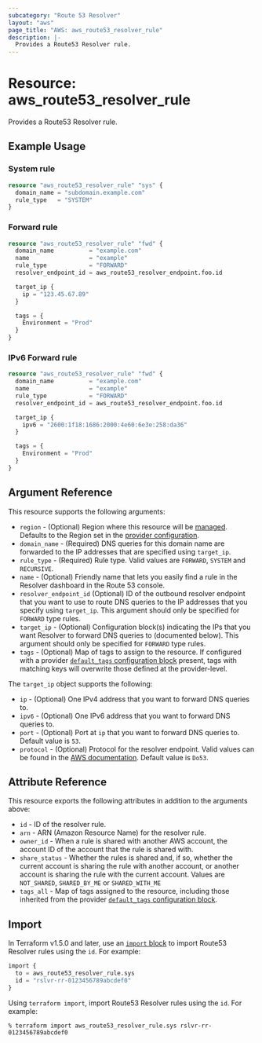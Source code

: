 ```yaml
---
subcategory: "Route 53 Resolver"
layout: "aws"
page_title: "AWS: aws_route53_resolver_rule"
description: |-
  Provides a Route53 Resolver rule.
---
```


# Resource: aws_route53_resolver_rule

Provides a Route53 Resolver rule.

## Example Usage

### System rule

```terraform
resource "aws_route53_resolver_rule" "sys" {
  domain_name = "subdomain.example.com"
  rule_type   = "SYSTEM"
}
```

### Forward rule

```terraform
resource "aws_route53_resolver_rule" "fwd" {
  domain_name          = "example.com"
  name                 = "example"
  rule_type            = "FORWARD"
  resolver_endpoint_id = aws_route53_resolver_endpoint.foo.id

  target_ip {
    ip = "123.45.67.89"
  }

  tags = {
    Environment = "Prod"
  }
}
```

### IPv6 Forward rule

```terraform
resource "aws_route53_resolver_rule" "fwd" {
  domain_name          = "example.com"
  name                 = "example"
  rule_type            = "FORWARD"
  resolver_endpoint_id = aws_route53_resolver_endpoint.foo.id

  target_ip {
    ipv6 = "2600:1f18:1686:2000:4e60:6e3e:258:da36"
  }

  tags = {
    Environment = "Prod"
  }
}
```

## Argument Reference

This resource supports the following arguments:

* `region` - (Optional) Region where this resource will be [managed](https://docs.aws.amazon.com/general/latest/gr/rande.html#regional-endpoints). Defaults to the Region set in the [provider configuration](https://registry.terraform.io/providers/hashicorp/aws/latest/docs#aws-configuration-reference).
* `domain_name` - (Required) DNS queries for this domain name are forwarded to the IP addresses that are specified using `target_ip`.
* `rule_type` - (Required) Rule type. Valid values are `FORWARD`, `SYSTEM` and `RECURSIVE`.
* `name` - (Optional) Friendly name that lets you easily find a rule in the Resolver dashboard in the Route 53 console.
* `resolver_endpoint_id` (Optional) ID of the outbound resolver endpoint that you want to use to route DNS queries to the IP addresses that you specify using `target_ip`.
This argument should only be specified for `FORWARD` type rules.
* `target_ip` - (Optional) Configuration block(s) indicating the IPs that you want Resolver to forward DNS queries to (documented below).
This argument should only be specified for `FORWARD` type rules.
* `tags` - (Optional) Map of tags to assign to the resource. If configured with a provider [`default_tags` configuration block](https://registry.terraform.io/providers/hashicorp/aws/latest/docs#default_tags-configuration-block) present, tags with matching keys will overwrite those defined at the provider-level.

The `target_ip` object supports the following:

* `ip` - (Optional) One IPv4 address that you want to forward DNS queries to.
* `ipv6` - (Optional) One IPv6 address that you want to forward DNS queries to.
* `port` - (Optional) Port at `ip` that you want to forward DNS queries to. Default value is `53`.
* `protocol` - (Optional) Protocol for the resolver endpoint. Valid values can be found in the [AWS documentation](https://docs.aws.amazon.com/Route53/latest/APIReference/API_route53resolver_TargetAddress.html). Default value is `Do53`.

## Attribute Reference

This resource exports the following attributes in addition to the arguments above:

* `id` - ID of the resolver rule.
* `arn` - ARN (Amazon Resource Name) for the resolver rule.
* `owner_id` - When a rule is shared with another AWS account, the account ID of the account that the rule is shared with.
* `share_status` - Whether the rules is shared and, if so, whether the current account is sharing the rule with another account, or another account is sharing the rule with the current account.
Values are `NOT_SHARED`, `SHARED_BY_ME` or `SHARED_WITH_ME`
* `tags_all` - Map of tags assigned to the resource, including those inherited from the provider [`default_tags` configuration block](https://registry.terraform.io/providers/hashicorp/aws/latest/docs#default_tags-configuration-block).

## Import

In Terraform v1.5.0 and later, use an [`import` block](https://developer.hashicorp.com/terraform/language/import) to import Route53 Resolver rules using the `id`. For example:

```terraform
import {
  to = aws_route53_resolver_rule.sys
  id = "rslvr-rr-0123456789abcdef0"
}
```

Using `terraform import`, import Route53 Resolver rules using the `id`. For example:

```console
% terraform import aws_route53_resolver_rule.sys rslvr-rr-0123456789abcdef0
```
